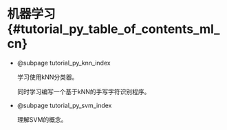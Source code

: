 # 机器学习{#tutorial_py_table_of_contents_ml_cn}

- @subpage tutorial_py_knn_index

  学习使用kNN分类器。

  同时学习编写一个基于kNN的手写字符识别程序。

- @subpage tutorial_py_svm_index

  理解SVM的概念。

